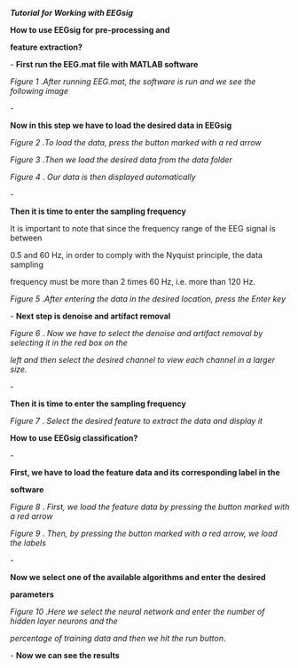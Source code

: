 ﻿

***Tutorial for Working with EEGsig***

**How to use EEGsig for pre-processing and**

**feature extraction?**

\- **First run the EEG.mat file with MATLAB software**

*Figure 1* .*After running EEG.mat, the software is run and we see the following image*





\-

**Now in this step we have to load the desired data in EEGsig**

*Figure 2* .*To load the data, press the button marked with a red arrow*

*Figure 3* .*Then we load the desired data from the data folder*





*Figure 4* . *Our data is then displayed automatically*

\-

**Then it is time to enter the sampling frequency**

It is important to note that since the frequency range of the EEG signal is between

0.5 and 60 Hz, in order to comply with the Nyquist principle, the data sampling

frequency must be more than 2 times 60 Hz, i.e. more than 120 Hz.

*Figure 5* .*After entering the data in the desired location, press the Enter key*





\- **Next step is denoise and artifact removal**

*Figure 6* . *Now we have to select the denoise and artifact removal by selecting it in the red box on the*

*left and then select the desired channel to view each channel in a larger size.*

\-

**Then it is time to enter the sampling frequency**

*Figure 7* . *Select the desired feature to extract the data and display it*





**How to use EEGsig classification?**

\-

**First, we have to load the feature data and its corresponding label in the**

**software**

*Figure 8* . *First, we load the feature data by pressing the button marked with a red arrow*

*Figure 9* . *Then, by pressing the button marked with a red arrow, we load the labels*





\-

**Now we select one of the available algorithms and enter the desired**

**parameters**

*Figure 10* .*Here we select the neural network and enter the number of hidden layer neurons and the*

*percentage of training data and then we hit the run button*.

\- **Now we can see the results**





